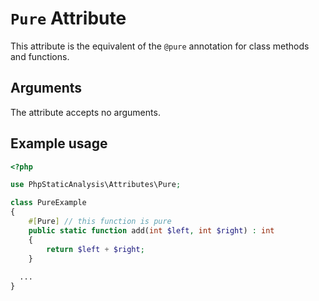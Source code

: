 # `Pure` Attribute

This attribute is the equivalent of the `@pure` annotation for class methods and functions.

## Arguments

The attribute accepts no arguments.

## Example usage

```php
<?php

use PhpStaticAnalysis\Attributes\Pure;

class PureExample
{
    #[Pure] // this function is pure
    public static function add(int $left, int $right) : int 
    {
        return $left + $right;
    }
    
  ...
}
```